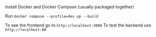 Install Docker and Docker Compose (usually packaged together)

Run `docker compose --profile=dev up --build`

To see the frontend go to `http://localhost:3000`
To test the backend use `http://localhost:80`
